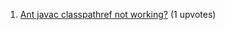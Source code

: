 1. [Ant javac classpathref not working?](http://stackoverflow.com/questions/14406288) (1 upvotes)  
